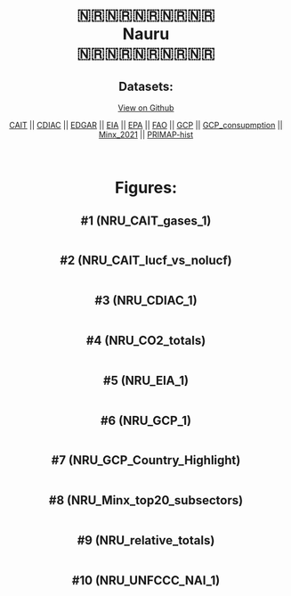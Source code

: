 
<center>
<h1 align="center">
🇳🇷🇳🇷🇳🇷🇳🇷🇳🇷
<br>
Nauru
<br>
🇳🇷🇳🇷🇳🇷🇳🇷🇳🇷
</h1>
<h2>Datasets:</h2>
<p><a href="https://github.com/dquintani/GreenhouseData/tree/master/country_data/NRU_Nauru/data">View on Github</a>
<br></p><p><a href="data/NRU_CAIT.csv">CAIT</a> || <a href="data/NRU_CDIAC.csv">CDIAC</a> || <a href="data/NRU_EDGAR.csv">EDGAR</a> || <a href="data/NRU_EIA.csv">EIA</a> || <a href="data/NRU_EPA.csv">EPA</a> || <a href="data/NRU_FAO.csv">FAO</a> || <a href="data/NRU_GCP.csv">GCP</a> || <a href="data/NRU_GCP_consupmption.csv">GCP_consupmption</a> || <a href="data/NRU_Minx_2021.csv">Minx_2021</a> || <a href="data/NRU_PRIMAP-hist.csv">PRIMAP-hist</a></p><p><br></p>
<h1>Figures:</h1><h2>#1 (NRU_CAIT_gases_1)</h2>
<p><img alt="" src="figures/NRU_CAIT_gases_1.png" /></p><h2>#2 (NRU_CAIT_lucf_vs_nolucf)</h2>
<p><img alt="" src="figures/NRU_CAIT_lucf_vs_nolucf.png" /></p><h2>#3 (NRU_CDIAC_1)</h2>
<p><img alt="" src="figures/NRU_CDIAC_1.png" /></p><h2>#4 (NRU_CO2_totals)</h2>
<p><img alt="" src="figures/NRU_CO2_totals.png" /></p><h2>#5 (NRU_EIA_1)</h2>
<p><img alt="" src="figures/NRU_EIA_1.png" /></p><h2>#6 (NRU_GCP_1)</h2>
<p><img alt="" src="figures/NRU_GCP_1.png" /></p><h2>#7 (NRU_GCP_Country_Highlight)</h2>
<p><img alt="" src="figures/NRU_GCP_Country_Highlight.png" /></p><h2>#8 (NRU_Minx_top20_subsectors)</h2>
<p><img alt="" src="figures/NRU_Minx_top20_subsectors.png" /></p><h2>#9 (NRU_relative_totals)</h2>
<p><img alt="" src="figures/NRU_relative_totals.png" /></p><h2>#10 (NRU_UNFCCC_NAI_1)</h2>
<p><img alt="" src="figures/NRU_UNFCCC_NAI_1.png" /></p>